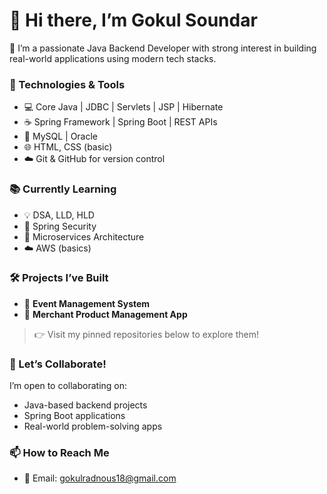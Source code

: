 # 👋 Hi there, I’m Gokul Soundar

🚀 I’m a passionate Java Backend Developer with strong interest in building real-world applications using modern tech stacks.

### 🔧 Technologies & Tools
- 💻 Core Java | JDBC | Servlets | JSP | Hibernate
- ☕ Spring Framework | Spring Boot | REST APIs
- 🐬 MySQL | Oracle
- 🌐 HTML, CSS (basic)
- ☁️ Git & GitHub for version control

### 📚 Currently Learning
- 💡 DSA, LLD, HLD
- 🔐 Spring Security
- 🧩 Microservices Architecture
- ☁️ AWS (basics)

### 🛠️ Projects I’ve Built
- 📅 **Event Management System**
- 📱 **Merchant Product Management App**
> 👉 Visit my pinned repositories below to explore them!

### 🤝 Let’s Collaborate!
I’m open to collaborating on:
- Java-based backend projects
- Spring Boot applications
- Real-world problem-solving apps

### 📫 How to Reach Me
- 📧 Email: gokulradnous18@gmail.com
